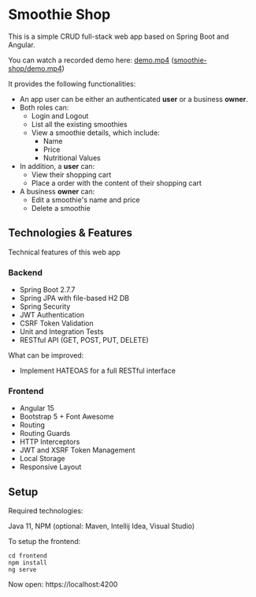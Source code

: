 # Smoothie Shop
This is a simple CRUD full-stack web app based on Spring Boot and Angular. 

You can watch a recorded demo here: [demo.mp4](https://drive.google.com/file/d/1kvtbwxQU-pkEgTvcrUoI8Khqkc79jMYr/view) ([smoothie-shop/demo.mp4](https://github.com/mttbrt/smoothie-shop/blob/main/demo.mp4))

It provides the following functionalities:
* An app user can be either an authenticated **user** or a business **owner**.
* Both roles can:
  * Login and Logout
  * List all the existing smoothies
  * View a smoothie details, which include:
    * Name
    * Price
    * Nutritional Values
* In addition, a **user** can:
	* View their shopping cart
	* Place a order with the content of their shopping cart
* A business **owner** can:
	* Edit a smoothie's name and price
	* Delete a smoothie

## Technologies & Features
Technical features of this web app

### Backend
* Spring Boot 2.7.7
* Spring JPA with file-based H2 DB
* Spring Security
* JWT Authentication
* CSRF Token Validation
* Unit and Integration Tests
* RESTful API (GET, POST, PUT, DELETE)

What can be improved:
* Implement HATEOAS for a full RESTful interface

### Frontend
* Angular 15
* Bootstrap 5 + Font Awesome
* Routing
* Routing Guards
* HTTP Interceptors
* JWT and XSRF Token Management
* Local Storage
* Responsive Layout

## Setup

Required technologies:

Java 11, NPM (optional: Maven, Intellij Idea, Visual Studio)

To setup the frontend:

```
cd frontend
npm install
ng serve
```
Now open: https://localhost:4200
